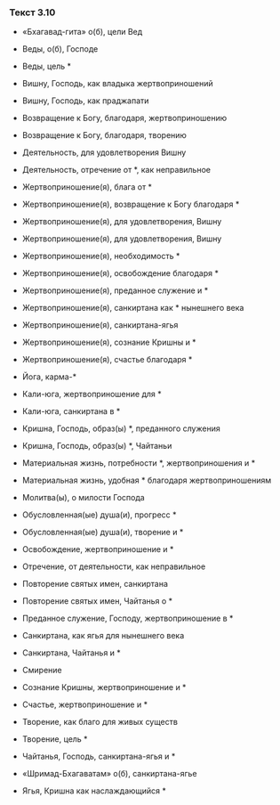 ### Текст 3.10

- «Бхагавад-гита» о(б), цели Вед

- Веды, о(б), Господе

- Веды, цель *

- Вишну, Господь, как владыка жертвоприношений

- Вишну, Господь, как праджапати

- Возвращение к Богу, благодаря, жертвоприношению

- Возвращение к Богу, благодаря, творению

- Деятельность, для удовлетворения Вишну

- Деятельность, отречение от *, как неправильное

- Жертвоприношение(я), блага от *

- Жертвоприношение(я), возвращение к Богу благодаря *

- Жертвоприношение(я), для удовлетворения, Вишну

- Жертвоприношение(я), для удовлетворения, Вишну

- Жертвоприношение(я), необходимость *

- Жертвоприношение(я), освобождение благодаря *

- Жертвоприношение(я), преданное служение и *

- Жертвоприношение(я), санкиртана как * нынешнего века

- Жертвоприношение(я), санкиртана-ягья

- Жертвоприношение(я), сознание Кришны и *

- Жертвоприношение(я), счастье благодаря *

- Йога, карма-*

- Кали-юга, жертвоприношение для *

- Кали-юга, санкиртана в *

- Кришна, Господь, образ(ы) *, преданного служения

- Кришна, Господь, образ(ы) *, Чайтаньи

- Материальная жизнь, потребности *, жертвоприношения и *

- Материальная жизнь, удобная * благодаря жертвоприношениям

- Молитва(ы), о милости Господа

- Обусловленная(ые) душа(и), прогресс *

- Обусловленная(ые) душа(и), творение и *

- Освобождение, жертвоприношение и *

- Отречение, от деятельности, как неправильное

- Повторение святых имен, санкиртана

- Повторение святых имен, Чайтанья о *

- Преданное служение, Господу, жертвоприношение в *

- Санкиртана, как ягья для нынешнего века

- Санкиртана, Чайтанья и *

- Смирение

- Сознание Кришны, жертвоприношение и *

- Счастье, жертвоприношение и *

- Творение, как благо для живых существ

- Творение, цель *

- Чайтанья, Господь, санкиртана-ягья и *

- «Шримад-Бхагаватам» о(б), санкиртана-ягье

- Ягья, Кришна как наслаждающийся *
	
